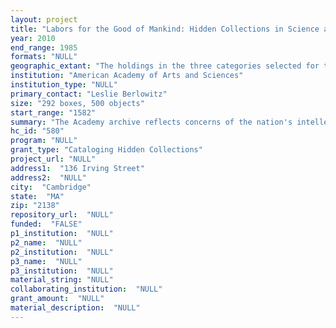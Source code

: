 ```yaml
--- 
layout: project 
title: "Labors for the Good of Mankind: Hidden Collections in Science and Social Policy"
year: 2010
end_range: 1985
formats: "NULL"
geographic_extant: "The holdings in the three categories selected for this project are international in scope."
institution: "American Academy of Arts and Sciences"
institution_type: "NULL"
primary_contact: "Leslie Berlowitz"
size: "292 boxes, 500 objects"
start_range: "1582"
summary: "The Academy archive reflects concerns of the nation's intellectual leaders from the eighteenth century to the present. Containing both formal and informal evidence of how important ideas developed during the past two centuries, the holdings offer rich material for intellectual historians, researchers in many academic disciplines, public policy experts, and for members of the general public interested in what their predecessors valued and how they thought. The Academy requests funds to preserve and catalog three categories of materials: the history of science, technology, medicine, and public health; American social policy and institutions; and international relations and global security. Holdings in each category span the history of the nation There are many hidden treasures among these manuscripts, transcripts, documents, rare books, and audio-visual materials, such as: The transcript of the exchanges between Asa Gray and Louis Agassiz on natural selection, considered the first Darwinian debate in America and currently available only in published synopses; Detailed accounts of Daniel Patrick Moynihan's work on American poverty; Records of the 1960 “Summer Study on Arms Control,” a formative meeting in U.S. arms control policy. Part of the project title--Labors for the Good of Mankind--comes from a 1796 letter from Benjamin Thompson, Count Rumford, which is among our holdings in the history of science, technology, medicine and public health."
hc_id: "580"
program: "NULL"
grant_type: "Cataloging Hidden Collections"
project_url: "NULL"
address1:  "136 Irving Street"
address2:  "NULL"
city:  "Cambridge"
state:  "MA"
zip: "2138"
repository_url:  "NULL"
funded:  "FALSE"
p1_institution:  "NULL"
p2_name:  "NULL"
p2_institution:  "NULL"
p3_name:  "NULL"
p3_institution:  "NULL"
material_string: "NULL"
collaborating_institution:  "NULL"
grant_amount:  "NULL"
material_description:  "NULL"
---
```

